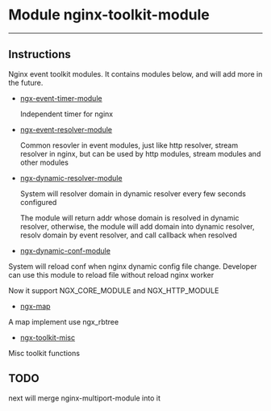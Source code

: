 # Module nginx-toolkit-module
---
## Instructions

Nginx event toolkit modules. It contains modules below, and will add more in the future.

- [ngx-event-timer-module](doc/ngx-event-timer-module.md)

	Independent timer for nginx

- [ngx-event-resolver-module](doc/ngx-event-resolver-module.md)

	Common resovler in event modules, just like http resolver, stream resolver in nginx, but can be used by http modules, stream modules and other modules

- [ngx-dynamic-resolver-module](doc/ngx-dynamic-resolver-module.md)

	System will resolver domain in dynamic resolver every few seconds configured

	The module will return addr whose domain is resolved in dynamic resolver, otherwise, the module will add domain into dynamic resolver, resolv domain by event resolver, and call callback when resolved

- [ngx-dynamic-conf-module](doc/ngx-dynamic-conf-module.md)

System will reload conf when nginx dynamic config file change. Developer can use this module to reload file without reload nginx worker

Now it support NGX\_CORE\_MODULE and NGX\_HTTP\_MODULE

- [ngx-map](doc/ngx-map.md)

A map implement use ngx_rbtree

- [ngx-toolkit-misc](doc/ngx-toolkit-misc.md)

Misc toolkit functions

## TODO

next will merge nginx-multiport-module into it